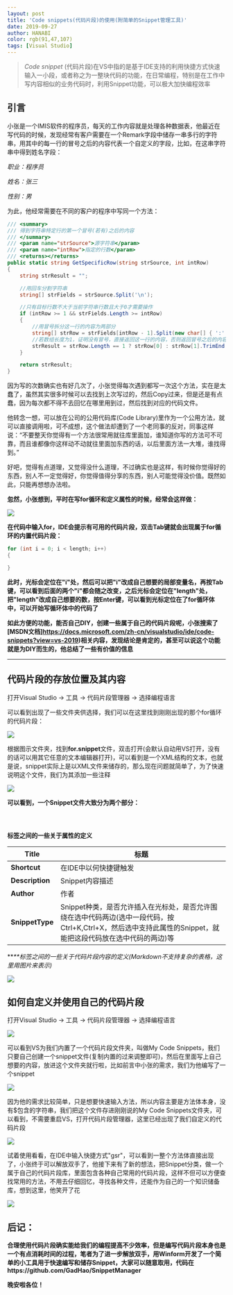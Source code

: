 ```yaml
---
layout: post
title: 'Code snippets(代码片段)的使用(附简单的Snippet管理工具)'
date: 2019-09-27
author: HANABI
color: rgb(91,47,107)
tags: [Visual Studio]
---
```

> *Code snippet* (代码片段)在VS中指的是基于IDE支持的利用快捷方式快速输入一小段，或者称之为一整块代码的功能，在日常编程，特别是在工作中写内容相似的业务代码时，利用Snippet功能，可以极大加快编程效率

## 引言

小张是一个IMIS软件的程序员，每天的工作内容就是处理各种数据表，他最近在写代码的时候，发现经常有客户需要在一个Remark字段中储存一串多行的字符串，用其中的每一行的冒号之后的内容代表一个自定义的字段，比如，在这串字符串中得到姓名字段：

*职业：程序员*

*姓名：张三*

*性别：男*

为此，他经常需要在不同的客户的程序中写同一个方法：

```c#
/// <summary>
/// 得到字符串特定行的第一个冒号(若有)之后的内容
/// </summary>
/// <param name="strSource">源字符串</param>
/// <param name="intRow">指定的行数</param>
/// <returns></returns>
public static string GetSpecificRow(string strSource, int intRow)
{
    string strResult = "";

    //用回车分割字符串
    string[] strFields = strSource.Split('\n');

    //只有目标行数不大于当前字符串行数且大于0才需要操作
    if (intRow >= 1 && strFields.Length >= intRow)
    {
        //用冒号拆分这一行的内容为两部分
        string[] strRow = strFields[intRow - 1].Split(new char[] { ':' }, 2);
        //若数组长度为1，证明没有冒号，直接返回这一行的内容，否则返回冒号之后的内容
        strResult = strRow.Length == 1 ? strRow[0] : strRow[1].TrimEnd();
    }

    return strResult;
}
```

因为写的次数确实也有好几次了，小张觉得每次遇到都写一次这个方法，实在是太蠢了，虽然其实很多时候可以去找到上次写过的，然后Copy过来，但是还是有点蠢，因为每次都不得不去回忆在哪里用到过，然后找到对应的代码文件。

他转念一想，可以放在公司的公用代码库(Code Library)里作为一个公用方法，就可以直接调用啦，可不成想，这个做法却遭到了一个老同事的反对，同事这样说：“不要整天你觉得有一个方法很常用就往库里面加，谁知道你写的方法可不可靠，而且谁都像你这样动不动就往里面加东西的话，以后里面方法一大堆，谁找得到。”

好吧，觉得有点道理，又觉得没什么道理，不过确实也是这样，有时候你觉得好的东西，别人不一定觉得好，你觉得值得分享的东西，别人可能觉得没价值。既然如此，只能再想想办法啦。

**忽然，小张想到，平时在写for循环和定义属性的时候，经常会这样做：**

![](/assets/img/vs-7.gif)

**在代码中输入for，IDE会提示有可用的代码片段，双击Tab键就会出现属于for循环的内置代码片段：**

```c#
for (int i = 0; i < length; i++)
{

}
```

**此时，光标会定位在"i"处，然后可以把"i"改成自己想要的局部变量名，再按Tab键，可以看到后面的两个"i"都会随之改变，之后光标会定位在"length"处，把"length"改成自己想要的数，按Enter键，可以看到光标定位在了for循环体中，可以开始写循环体中的代码了**

**如此方便的功能，能否自己DIY，创建一些属于自己的代码片段呢，小张搜索了[MSDN文档]https://docs.microsoft.com/zh-cn/visualstudio/ide/code-snippets?view=vs-2019)相关内容，发现结论是肯定的，甚至可以说这个功能就是为DIY而生的，他总结了一些有价值的信息**

------

## 代码片段的存放位置及其内容

打开Visual Studio → 工具 → 代码片段管理器 → 选择编程语言

可以看到出现了一些文件夹供选择，我们可以在这里找到刚刚出现的那个for循环的代码片段：

![](/assets/img/vs-8.gif)

根据图示文件夹，找到**for.snippet**文件，双击打开(会默认自动用VS打开，没有的话可以用其它任意的文本编辑器打开)，可以看到是一个XML结构的文本，也就是说，snippet实际上是以XML文件来储存的，那么现在问题就简单了，为了快速说明这个文件，我们为其添加一些注释

![](/assets/img/vs-7.jpg)

**可以看到，一个Snippet文件大致分为两个部分：**

**<Header></Header>标签之间的一些关于属性的定义**

| **Title**       | 标题                                                         |
| --------------- | ------------------------------------------------------------ |
| **Shortcut**    | 在IDE中以何快捷键触发                                        |
| **Description** | Snippet内容描述                                              |
| **Author**      | 作者                                                         |
| **SnippetType** | Snippet种类，是否允许插入在光标处，是否允许围绕在选中代码两边(选中一段代码，按Ctrl+K,Ctrl+X，然后选中支持此属性的Snippet，就能把这段代码放在选中代码的两边)等 |



***\*<Snippet></Snippet>\**标签之间的一些关于代码片段内容的定义(Markdown不支持复杂的表格，这里用图片来表示)**

![](/assets/img/vs-8.JPG)



## 如何自定义并使用自己的代码片段

打开Visual Studio → 工具 → 代码片段管理器 → 选择编程语言

![](/assets/img/vs-9.JPG)

可以看到VS为我们内置了一个代码片段文件夹，叫做My Code Snippets，我们只要自己创建一个snippet文件(复制内置的过来调整即可)，然后在里面写上自己想要的内容，放进这个文件夹就行啦，比如前言中小张的需求，我们为他编写了一个snippet

![](/assets/img/vs-10.png)

因为他的需求比较简单，只是想要快速输入方法，所以内容主要是方法体本身，没有$包含的字符串，我们把这个文件存进刚刚说的My Code Snippets文件夹，可以看到，不需要重启VS，打开代码片段管理器，这里已经出现了我们自定义的代码片段

![](/assets/img/vs-11.png)

试着使用看看，在IDE中输入快捷方式"gsr"，可以看到一整个方法体直接出现了，小张终于可以解放双手了，他接下来有了新的想法，把Snippet分类，做一个属于自己的代码片段库，里面包含各种自己常用的代码片段，这样不但可以方便查找常用的方法，不用去仔细回忆，寻找各种文件，还能作为自己的一个知识储备库，想到这里，他笑开了花

![](/assets/img/vs-12.gif)

## 后记：

**合理使用代码片段确实能给我们的编程提高不少效率，但是编写代码片段本身也是一个有点消耗时间的过程，笔者为了进一步解放双手，用Winform开发了一个简单的小工具用于快速编写和储存Snippet，大家可以随意取用，代码在https://github.com/GadHao/SnippetManager**

**晚安啦各位！**